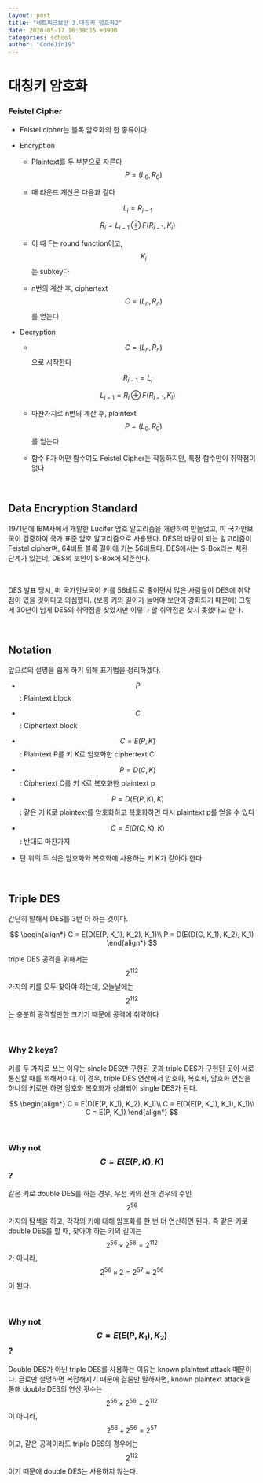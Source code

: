 ```yaml
---
layout: post
title: "네트워크보안 3.대칭키 암호화2"
date: 2020-05-17 16:39:15 +0900
categories: school
author: "CodeJin19"
---
```


# 대칭키 암호화

### Feistel Cipher

 - Feistel cipher는 블록 암호화의 한 종류이다.

 - Encryption

   - Plaintext를 두 부분으로 자른다 $$P = (L_0, R_0)$$

   - 매 라운드 계산은 다음과 같다

    $$L_i = R_{i - 1}$$

    $$R_i = L_{i - 1} \oplus F(R_{i - 1}, K_i)$$

   - 이 때 F는 round function이고, $$K_i$$는 subkey다

   - n번의 계산 후, ciphertext $$C = (L_n, R_n)$$를 얻는다

 - Decryption

   - $$C = (L_n, R_n)$$으로 시작한다

    $$R_{i - 1} = L_i$$

    $$L_{i - 1} = R_i \oplus F(R_{i - 1}, K_i)$$

   - 마찬가지로 n번의 계산 후, plaintext $$P = (L_0, R_0)$$를 얻는다

   - 함수 F가 어떤 함수여도 Feistel Cipher는 작동하지만, 특정 함수만이 취약점이 없다

<br>

## Data Encryption Standard

1971년에 IBM사에서 개발한 Lucifer 암호 알고리즘을 개량하여 만들었고, 미 국가안보국이 검증하여 국가 표준 암호 알고리즘으로 사용됐다. DES의 바탕이 되는 알고리즘이 Feistel cipher며, 64비트 블록 길이에 키는 56비트다. DES에서는 S-Box라는 치환 단계가 있는데, DES의 보안이 S-Box에 의존한다.

<br>

DES 발표 당시, 미 국가안보국이 키를 56비트로 줄이면서 많은 사람들이 DES에 취약점이 있을 것이다고 의심했다. (보통 키의 길이가 늘어야 보안이 강화되기 때문에) 그렇게 30년이 넘게 DES의 취약점을 찾았지만 이렇다 할 취약점은 찾지 못했다고 한다.

<br>

## Notation

앞으로의 설명을 쉽게 하기 위해 표기법을 정리하겠다.

 - $$P$$ : Plaintext block

 - $$C$$ : Ciphertext block

 - $$C = E(P, K)$$ : Plaintext P를 키 K로 암호화한 ciphertext C

 - $$P = D(C, K)$$ : Ciphertext C를 키 K로 복호화한 plaintext p

 - $$P = D(E(P, K), K)$$ : 같은 키 K로 plaintext를 암호화하고 복호화하면 다시 plaintext p를 얻을 수 있다

 - $$C = E(D(C, K), K)$$ : 반대도 마찬가지

 - 단 위의 두 식은 암호화와 복호화에 사용하는 키 K가 같아야 한다

<br>

## Triple DES

간단히 말해서 DES를 3번 더 하는 것이다.

$$
\begin{align*}
C = E(D(E(P, K_1), K_2), K_1)\\
P = D(E(D(C, K_1), K_2), K_1)
\end{align*}
$$

triple DES 공격을 위해서는 $$2^{112}$$가지의 키를 모두 찾아야 하는데, 오늘날에는 $$2^{112}$$는 충분히 공격할만한 크기기 때문에 공격에 취약하다

<br>

### Why 2 keys?

키를 두 가지로 쓰는 이유는 single DES만 구현된 곳과 triple DES가 구현된 곳이 서로 통신할 때를 위해서이다. 이 경우, triple DES 연산에서 암호화, 복호화, 암호화 연산을 하나의 키로만 하면 암호화 복호화가 상쇄되어 single DES가 된다.

$$
\begin{align*}
C = E(D(E(P, K_1), K_2), K_1)\\
C = E(D(E(P, K_1), K_1), K_1)\\
C = E(P, K_1)
\end{align*}
$$

<br>

### Why not $$C = E(E(P, K), K)$$?

같은 키로 double DES를 하는 경우, 우선 키의 전체 경우의 수인 $$2^{56}$$가지의 탐색을 하고, 각각의 키에 대해 암호화를 한 번 더 연산하면 된다. 즉 같은 키로 double DES를 할 때, 찾아야 하는 키의 길이는 $$2^{56} \times 2^{56} = 2^{112}$$가 아니라, $$2^{56} \times 2 = 2^{57} \approx 2^{56}$$이 된다.

<br>

### Why not $$C = E(E(P, K_1), K_2)$$?

Double DES가 아닌 triple DES를 사용하는 이유는 known plaintext attack 때문이다. 글로만 설명하면 복잡해지기 때문에 결론만 말하자면, known plaintext attack을 통해 double DES의 연산 횟수는 $$2^{56} \times 2^{56} = 2^{112}$$이 아니라, $$2^{56} + 2^{56} = 2^{57}$$이고, 같은 공격이라도 triple DES의 경우에는 $$2^{112}$$이기 때문에 double DES는 사용하지 않는다.